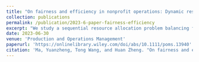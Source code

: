 ```yaml
---
title: "On fairness and efficiency in nonprofit operations: Dynamic resource allocations"
collection: publications
permalink: /publication/2023-6-paper-fairness-efficiency
excerpt: "We study a sequential resource allocation problem balancing fairness and efficiency for nonprofit operations. (Un)fairness is measured by the expected maximum demand shortfall among all communities, and (in)efficiency is measured by the expected remaining resources after allocation. We characterize the optimal allocation policy as a two-threshold policy in which the optimal allocation quantities are spoon-shaped in terms of the current maximum demand shortfall. We further show that the thresholds and optimal allocation quantity for each community are nondecreasing in resource levels, realized demand from the current community, and weight of the efficiency objective. Based on these results, we propose a simple heuristic policy and numerically show that it performs well and generates fair allocations in a stochastic majorization order. The numerical results show that adding a small weight to the fairness objective significantly improves the system's fairness at a small efficiency cost. Moreover, the optimal initial capacity level is increasing (decreasing) in demand variance if the efficiency weight is small (large). Our theoretical analysis can be extended to the fill rate-based fairness metric."
date: 2023-06-30
venue: 'Production and Operations Management'
paperurl: 'https://onlinelibrary.wiley.com/doi/abs/10.1111/poms.13940'
citation: 'Ma, Yuanzheng, Tong Wang, and Huan Zheng. "On fairness and efficiency in nonprofit operations: Dynamic resource allocations." Production and Operations Management 32.6 (2023): 1778-1792.'
---
```


